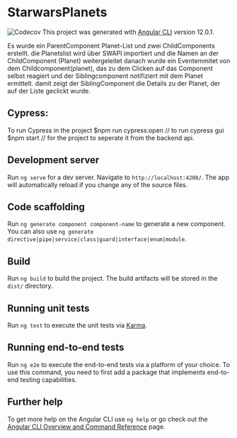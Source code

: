 # StarwarsPlanets
![Codecov](https://img.shields.io/codecov/c/github/MajdAbazid/StarwarsPlanets?flag=Coverage)
This project was generated with [Angular CLI](https://github.com/angular/angular-cli) version 12.0.1.

Es wurde ein ParentComponent Planet-List und zwei ChildComponents erstellt. die Planetslist wird über SWAPI importiert und die Namen an der ChildComponent (Planet) weitergeleitet
danach wurde ein Eventemmitet von dem Childcomponent(planet), das zu dem Clicken auf das Component selbst reagiert und der Siblingcomponent notifiziert mit dem Planet ermittelt. damit zeigt der SiblingComponent die Details zu der Planet, der auf der Liste geclickt wurde.

## Cypress:
To run Cypress in the project
$npm run cypress:open // to run cypress gui
$npm start // for the project to seperate it from the backend api.

## Development server

Run `ng serve` for a dev server. Navigate to `http://localhost:4200/`. The app will automatically reload if you change any of the source files.

## Code scaffolding

Run `ng generate component component-name` to generate a new component. You can also use `ng generate directive|pipe|service|class|guard|interface|enum|module`.

## Build

Run `ng build` to build the project. The build artifacts will be stored in the `dist/` directory.

## Running unit tests

Run `ng test` to execute the unit tests via [Karma](https://karma-runner.github.io).

## Running end-to-end tests

Run `ng e2e` to execute the end-to-end tests via a platform of your choice. To use this command, you need to first add a package that implements end-to-end testing capabilities.

## Further help

To get more help on the Angular CLI use `ng help` or go check out the [Angular CLI Overview and Command Reference](https://angular.io/cli) page.


